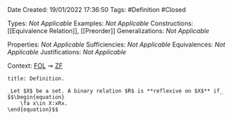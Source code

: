 <br />
<br />

Date Created: 19/01/2022 17:36:50
Tags: #Definition #Closed

Types: _Not Applicable_
Examples: _Not Applicable_ 
Constructions: [[Equivalence Relation]], [[Preorder]]
Generalizations: _Not Applicable_

Properties: _Not Applicable_
Sufficiencies: _Not Applicable_
Equivalences: _Not Applicable_
Justifications: _Not Applicable_

Context: [$\textrm{FOL}$](obsidian://open?file=First%20Order%20Logic)$\,\,\rightsquigarrow\,\,$[$\textrm{ZF}$](obsidian://open?file=Zermelo-Fraenkel%20Set%20Theory)

``` ad-Definition
title: Definition.

_Let $X$ be a set. A binary relation $R$ is **reflexive on $X$** if_
$$\begin{equation}
    \fa x\in X:xRx.
\end{equation}$$

```